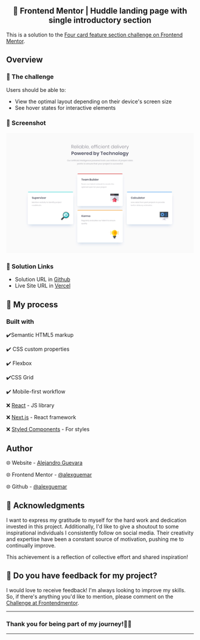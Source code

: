 <div align="center">
<h2>🎯 Frontend Mentor | Huddle landing page with single introductory section </h2>
</div>

This is a solution to the [Four card feature section challenge on Frontend Mentor](https://www.frontendmentor.io/challenges/four-card-feature-section-weK1eFYK).

## Overview

### 📁 The challenge

Users should be able to:

- View the optimal layout depending on their device's screen size
- See hover states for interactive elements

### 📸 Screenshot

![Catura de pantalla de la solución](./assets/design/desktop-design.jpg)

### 🔗 Solution Links

- Solution URL in [Github](https://github.com/alexguemar/frontendmentor-single-price-grid)
- Live Site URL in [Vercel](https://frontendmentor-single-price-grid-iota.vercel.app/)

## 🚀 My process

### Built with

✔️Semantic HTML5 markup

✔️ CSS custom properties

✔️ Flexbox

✔️CSS Grid

✔️ Mobile-first workflow

❌ [React](https://reactjs.org/) - JS library

❌ [Next.js](https://nextjs.org/) - React framework

❌ [Styled Components](https://styled-components.com/) - For styles

## Author

<a href="https://www.frontendmentor.io/profile/alexguemar" target="_blank">
</a>

🌐 Website - [Alejandro Guevara](https://www.frontendmentor.io/profile/alexguemar)

🌐 Frontend Mentor - [@alexguemar](https://www.frontendmentor.io/profile/alexguemar)

🌐 Github - [@alexguemar](https://github.com/alexguemar)

## 🌟 Acknowledgments

I want to express my gratitude to myself for the hard work and dedication invested in this project. Additionally, I'd like to give a shoutout to some inspirational individuals I consistently follow on social media. Their creativity and expertise have been a constant source of motivation, pushing me to continually improve.

This achievement is a reflection of collective effort and shared inspiration!

## 🤗 Do you have feedback for my project?

I would love to receive feedback! I'm always looking to improve my skills. So, if there's anything you'd like to mention, please comment on the [Challenge at Frontendmentor](https://www.frontendmentor.io/solutions/single-price-grid-cf6ijdybaV).

---

### **Thank you for being part of my journey!🌟🙌**

---
